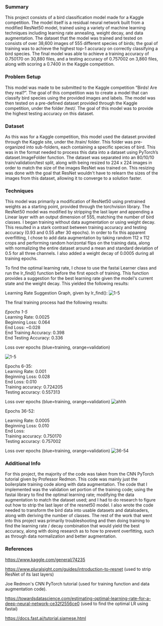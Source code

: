 ### Summary

This project consists of a bird classification model made for a Kaggle competition.  The model itself is a residual neural network built from a modified ResNet50 model, trained using a variety of machine learning techniques including learning rate annealing, weight decay, and data augmentation.  The dataset that the model was trained and tested on consists of over 38,600 images of 555 different species of birds; the goal of training was to achieve the highest top-1 accuracy on correctly classifying a bird species. The final model was able to achieve a training accuracy of 0.750170 on 30,880 files, and a testing accuracy of 0.757002 on 3,860 files, along with scoring a 0.7400 in the Kaggle competition.

### Problem Setup

This model was made to be submitted to the Kaggle competition “Birds! Are they real?”.  The goal of this competition was to create a model that can classify bird species using the provided images and labels.  The model was then tested on a pre-defined dataset provided through the Kaggle competition, under the folder /test/.  The goal of this model was to provide the highest testing accuracy on this dataset.  

### Dataset

As this was for a Kaggle competition, this model used the dataset provided through the Kaggle site, under the /train/ folder. This folder was pre-organized into sub-folders, each containing a specific species of bird. This was in the format needed to process this data into a dataset using PyTorch’s dataset.ImageFolder function. The dataset was separated into an 80/10/10 train/validation/test split, along with being resized to 224 x 224 images in order to match the size of the images ResNet was trained on. This resizing was done with the goal that ResNet wouldn't have to relearn the sizes of the images from this dataset, allowing it to converge to a solution faster.

### Techniques

This model was primarily a modification of ResNet50 using pretrained weights as a starting point, provided through the torchvision library. The ResNet50 model was modified by stripping the last layer and appending a Linear layer with an output dimension of 555, matching the number of bird classes. I began training without data augmentation or using weight decay.  This resulted in a stark contrast between training accuracy and testing accuracy (0.93 and 0.55 after 30 epochs). In order to fix this apparent overfitting, I chose to add data augmentation by taking random 112 x 112 crops and performing random horizontal flips on the training data, along with normalizing the entire dataset around a mean and standard deviation of 0.5 for all three channels.  I also added a weight decay of 0.0005 during all training epochs. 

To find the optimal learning rate, I chose to use the fastai Learner class and run the lr_find() function before the first epoch of training. This function provides a suggestion for the best learning rate given the model's current state and the weight decay. This yielded the following results:

Learning Rate Suggestion Graph, given by lr_find():
![1-5](https://user-images.githubusercontent.com/36826929/158666067-5d6f6eb9-3179-4bc0-9a04-b370771d705c.png)

The final training process had the following results:

*Epochs 1-5*<br/> 
Learning Rate: 0.0025 <br/> 
Beginning Loss: 0.064 <br/> 
End Loss: ~0.028 <br/> 
End Training Accuracy: 0.398 <br/> 
End Testing Accuracy: 0.336<br/> 

Loss over epochs (blue=training, orange=validation)

![1-5](https://user-images.githubusercontent.com/36826929/158882416-2e7f0954-1042-485a-998d-ea669e75da93.png)


Epochs 6-35:
<br/> 
Learning Rate: 0.001<br/> 
Beginning Loss: 0.028<br/> 
End Loss: 0.010<br/> 
Training accuracy: 0.724205<br/> 
Testing  accuracy: 0.557313<br/> 

Loss over epochs (blue=training, orange=validation)
![ahhh](https://user-images.githubusercontent.com/36826929/158912442-16f8ebed-ea3e-4043-9327-8bf8bf705a94.png)

Epochs 36-52:<br/> 

Learning Rate: 0.0005<br/> 
Beginning Loss: 0.010<br/> 
End Loss: <br/> 
Training accuracy: 0.750170<br/> 
Testing  accuracy: 0.757002<br/> 

Loss over epochs (blue=training, orange=validation)
![36-54](https://user-images.githubusercontent.com/36826929/158872176-9dfa0aa6-6bdc-477f-8f38-cb45857c57aa.png)


### Additional Info

For this project, the majority of the code was taken from the CNN PyTorch tutorial given by Professor Redmon. This code was mainly just the boilerplate training code along with data augmentation. The code that I implemented was the validation set portion of the training code; using the fastai library to find the optimal learning rate; modifying the data augmentation to match the dataset used; and I had to do research to figure out how to strip the last layer of the resnet50 model. I also wrote the code needed to transform the bird data into usable datasets and dataloaders, along with deriving the number of classes. The rest of the work that went into this project was primarily troubleshooting and then doing training to find the learning rate / decay combination that would yield the best accuracy, along with doing research as to how to prevent overfitting, such as through data normalization and better augmentation.

### References

https://www.kaggle.com/general/74235

https://www.pluralsight.com/guides/introduction-to-resnet (used to strip ResNet of its last layers)

Joe Redmon's CNN PyTorch tutorial (used for training function and data augmentation code).

https://towardsdatascience.com/estimating-optimal-learning-rate-for-a-deep-neural-network-ce32f2556ce0 (used to find the optimal LR using fastai)

https://docs.fast.ai/tutorial.siamese.html

